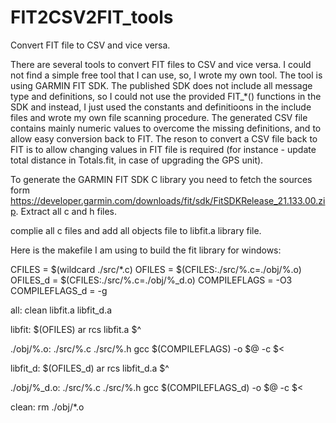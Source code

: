 # FIT2CSV2FIT_tools
Convert FIT file to CSV and vice versa. 

There are several tools to convert FIT files to CSV and vice versa. I could not find a simple free tool that I can use, so, I wrote my own tool.
The tool is using GARMIN FIT SDK. The published SDK does not include all message type and definitions, so I could not use the provided FIT_*() 
functions in the SDK and instead, I just used the constants and definitioons in the include files and wrote my own file scanning procedure.
The generated CSV file contains mainly numeric values to overcome the missing definitions, and to allow easy conversion back to FIT.
The reson to convert a CSV file back to FIT is to allow changing values in FIT file is required (for instance - update total distance in Totals.fit, in case of upgrading
the GPS unit).

To generate the GARMIN FIT SDK C library you need to fetch the sources form 
https://developer.garmin.com/downloads/fit/sdk/FitSDKRelease_21.133.00.zip.
Extract all c and h files.

complie all c files and add all objects file to libfit.a library file.

Here is the makefile I am using to build the fit library for windows:

CFILES = $(wildcard ./src/*.c)
OFILES = $(CFILES:./src/%.c=./obj/%.o)
OFILES_d = $(CFILES:./src/%.c=./obj/%_d.o)
COMPILEFLAGS = -O3
COMPILEFLAGS_d = -g

all: clean libfit.a libfit_d.a

libfit: $(OFILES)
	ar rcs libfit.a $^

./obj/%.o: ./src/%.c ./src/%.h
	gcc $(COMPILEFLAGS) -o $@ -c $<

libfit_d: $(OFILES_d)
	ar rcs libfit_d.a $^

./obj/%_d.o: ./src/%.c ./src/%.h
	gcc $(COMPILEFLAGS_d) -o $@ -c $<


clean:
	rm ./obj/*.o
